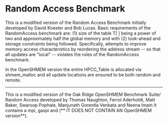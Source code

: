 # Random Access Benchmark
This is a modified version of the Random Access Benchmark initially developed by David Koester and Bob Lucas.
Basic requirements of the RandomAccess benchmark are:
 (1) size of the table T[ ] being a power of two and approximately half the global memory and with 
 (2) look-ahead and storage constraints being followed. Specifically, attempts to improve memory access characteristics by reordering the address stream -- so that all updates are "local" -- violates the rules of the RandomAccess benchmark.

In the OpenSHMEM version the entire HPCC_Table is allocated via shmem_malloc and all update locations are ensured to be both random and remote.
__________________________________________________________________________________________________
This is a modified version of the Oak Ridge OpenSHMEM Benchmark Suite/ Random Access developed by Thomas Naughton, Ferrol Aderholdt, Matt Baker, Swaroop Pophale, Manjunath Gorentla Venkata and Neena Imam
It contains a mpi, gaspi and (** IT DOES NOT CONTAIN AN OpenSHMEM version**).
